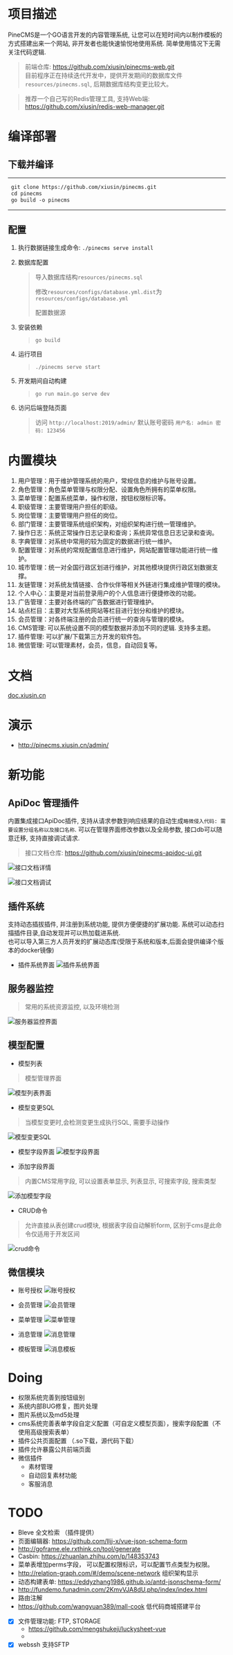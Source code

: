 
# 项目描述 #

PineCMS是一个GO语言开发的内容管理系统, 让您可以在短时间内以制作模板的方式搭建出来一个网站, 非开发者也能快速愉悦地使用系统.
简单使用情况下无需关注代码逻辑.

> 前端仓库: <https://github.com/xiusin/pinecms-web.git> <br/>
> 目前程序正在持续迭代开发中，提供开发期间的数据库文件`resources/pinecms.sql`, 后期数据库结构变更比较大。<br>

> 推荐一个自己写的Redis管理工具, 支持Web端: https://github.com/xiusin/redis-web-manager.git

# 编译部署 #
## 下载并编译 ##

---
```markdown
 git clone https://github.com/xiusin/pinecms.git
 cd pinecms
 go build -o pinecms
```
---

## 配置 ##

1. 执行数据链接生成命令: `./pinecms serve install`

2. 数据库配置
    > 导入数据库结构`resources/pinecms.sql`
    >
    >修改`resources/configs/database.yml.dist`为`resources/configs/database.yml`
    >
    > 配置数据源

3. 安装依赖
    > `go build`

4. 运行项目
    > `./pinecms serve start`

5. 开发期间自动构建
    > `go run main.go serve dev`

6. 访问后端登陆页面
    > 访问 `http://localhost:2019/admin/` 默认账号密码 `用户名: admin 密码: 123456`


# 内置模块 #

1. 用户管理：用于维护管理系统的用户，常规信息的维护与账号设置。
2. 角色管理：角色菜单管理与权限分配、设置角色所拥有的菜单权限。
3. 菜单管理：配置系统菜单，操作权限，按钮权限标识等。
4. 职级管理：主要管理用户担任的职级。
5. 岗位管理：主要管理用户担任的岗位。
6. 部门管理：主要管理系统组织架构，对组织架构进行统一管理维护。
7. 操作日志：系统正常操作日志记录和查询；系统异常信息日志记录和查询。
8. 字典管理：对系统中常用的较为固定的数据进行统一维护。
9. 配置管理：对系统的常规配置信息进行维护，网站配置管理功能进行统一维护。
10. 城市管理：统一对全国行政区划进行维护，对其他模块提供行政区划数据支撑。
11. 友链管理：对系统友情链接、合作伙伴等相关外链进行集成维护管理的模块。
12. 个人中心：主要是对当前登录用户的个人信息进行便捷修改的功能。
13. 广告管理：主要对各终端的广告数据进行管理维护。
14. 站点栏目：主要对大型系统网站等栏目进行划分和维护的模块。
15. 会员管理：对各终端注册的会员进行统一的查询与管理的模块。
16. CMS管理: 可以系统设置不同的模型数据并添加不同的逻辑. 支持多主题。
17. 插件管理: 可以扩展/下载第三方开发的软件包。
18. 微信管理: 可以管理素材，会员，信息，自动回复等。

# 文档 #

[doc.xiusin.cn](http://doc.xiusin.cn/)

# 演示 #

- <http://pinecms.xiusin.cn/admin/>

# 新功能 #

## ApiDoc 管理插件 ##

内置集成接口ApiDoc插件, 支持从请求参数到响应结果的自动生成`略微侵入代码: 需要设置分组名称以及接口名称`. 可以在管理界面修改参数以及全局参数, 接口db可以随意迁移, 支持直接调试请求.

> 接口文档仓库: <https://github.com/xiusin/pinecms-apidoc-ui.git>

![接口文档详情](./images/apidoc-detail.png)

![接口文档调试](./images/apidoc-debug.png)

## 插件系统 ##

支持动态插拔插件, 并注册到系统功能, 提供方便便捷的扩展功能.
系统可以动态扫描插件目录,自动发现并可以热加载进系统.  
也可以导入第三方人员开发的扩展动态库(受限于系统和版本,后面会提供编译个版本的docker镜像)

- 插件系统界面
![插件系统界面](./images/plugin.png)

## 服务器监控 ##

> 常用的系统资源监控, 以及环境检测

![服务器监控界面](./images/stat.png)

## 模型配置 ##

- 模型列表

> 模型管理界面

![模型列表界面](./images/model.png)
  
- 模型变更SQL

> 当模型变更时,会检测变更生成执行SQL, 需要手动操作

![模型变更SQL](./images/presql.png)

- 模型字段界面
![模型字段界面](./images/field_list.png)
  
- 添加字段界面

> 内置CMS常用字段, 可以设置表单显示, 列表显示, 可搜索字段, 搜索类型

![添加模型字段](./images/add_field.png)

- CRUD命令

> 允许直接从表创建crud模块, 根据表字段自动解析form, 区别于cms是此命令仅适用于开发区间

![crud命令](./images/crud.png)

## 微信模块 ##

- 账号授权
![账号授权](./images/wechat-account.png)
  
- 会员管理
![会员管理](./images/wechat-member.png)
  
- 菜单管理
![菜单管理](./images/wechat-menu.png)
  
- 消息管理
![消息管理](./images/wechat-msg.png)
  
- 模板管理
![消息模板](./images/wechat-template.png)

# Doing #

- 权限系统完善到按钮级别
- 系统内部BUG修复，图片处理
- 图片系统以及md5处理
- cms系统完善表单字段自定义配置（可自定义模型页面），搜索字段配置（不使用高级搜索表单）
- 插件公共页面配置 （.so下载，源代码下载）
- 插件允许暴露公共前端页面
- 微信插件
  - 素材管理
  - 自动回复素材功能
  - 客服消息


# TODO #

- Bleve 全文检索 （插件提供）
- 页面编辑器: <https://github.com/lljj-x/vue-json-schema-form>
- <http://goframe.ele.rxthink.cn/tool/generate>
- Casbin: <https://zhuanlan.zhihu.com/p/148353743>
- 菜单表增加perms字段， 可以配置权限标识，可以配置节点类型为权限。
- <http://relation-graph.com/#/demo/scene-network> 组织架构显示
- 动态构建表单: <https://eddyzhang1986.github.io/antd-jsonschema-form/> 
- http://fundemo.funadmin.com/2KmvVJA8dU.php/index/index.html
- 路由注解
- https://github.com/wangyuan389/mall-cook 低代码商城搭建平台
- [x] 文件管理功能: FTP, STORAGE 
    - https://github.com/mengshukeji/luckysheet-vue
    - 
- [x] webssh 支持SFTP

<!-- http://pigx.pig4cloud.com/#/mp/wxaccountfans/index -->
<!-- 热门语言卡片 -->
<!-- https://github-readme-stats.vercel.app/api/top-langs/?username=xiusin&layout=compact -->

<!-- 统计卡片 -->
<!-- https://github-readme-stats.vercel.app/api?username=xiusin&show_icons=true&theme=radical -->

<!-- https://github-readme-streak-stats.herokuapp.com/?user=xiusin&theme=monokai-metallian&hide_border=true -->

<!-- https://github.com/ashutosh00710/github-readme-activity-graph -->
<!-- <a href="https://github.com/ashutosh00710/github-readme-activity-graph"><img alt="xiusin's Activity Graph" src="https://activity-graph.herokuapp.com/graph?username=xiusin&bg_color=1F222E&color=F8D866&line=F85D7F&point=FFFFFF&hide_border=true&theme=xcode&custom_title=提交日志" /></a> -->
